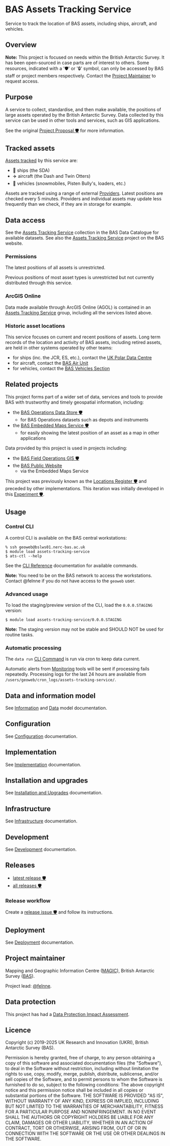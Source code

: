 # BAS Assets Tracking Service

Service to track the location of BAS assets, including ships, aircraft, and vehicles.

## Overview

**Note:** This project is focused on needs within the British Antarctic Survey. It has been open-sourced in case parts
are of interest to others. Some resources, indicated with a '🛡' or '🔒' symbol, can only be accessed by BAS staff or
project members respectively. Contact the [Project Maintainer](#project-maintainer) to request access.

## Purpose

A service to collect, standardise, and then make available, the positions of large assets operated by the British
Antarctic Survey. Data collected by this service can be used in other tools and services, such as GIS applications.

See the original
[Project Proposal 🛡️](https://gitlab.data.bas.ac.uk/MAGIC/locations-register/-/blob/5c0610db5d9e6cf3b85143910320154d26722415/docs/planning/project-proposal.md)
for more information.

## Tracked assets

[Assets tracked](./docs/tracked-assets.md) by this service are:

- 🚢 ships (the SDA)
- ✈️ aircraft (the Dash and Twin Otters)
- 🚜 vehicles (snowmobiles, Pisten Bully's, loaders, etc.)

Assets are tracked using a range of external [Providers](./docs/providers.md). Latest positions are checked every 5
minutes. Providers and individual assets may update less frequently than we check, if they are in storage for example.

## Data access

See the [Assets Tracking Service](https://data.bas.ac.uk/collections/assets-tracking-service) collection in the
BAS Data Catalogue for available datasets. See also the
[Assets Tracking Service](https://www.bas.ac.uk/project/assets-tracking-service) project on the BAS website.

### Permissions

The latest positions of all assets is unrestricted.

Previous positions of most asset types is unrestricted but not currently distributed through this service.

### ArcGIS Online

Data made available through ArcGIS Online (AGOL) is contained in an
[Assets Tracking Service](https://bas.maps.arcgis.com/home/group.html?id=3d7f9fac347e413e8528656dfc3ab325#overview)
group, including all the services listed above.

### Historic asset locations

This service focuses on current and recent positions of assets. Long term records of the location and activity of BAS
assets, including retired assets, are held in other systems operated by other teams:

- for ships (inc. the JCR, ES, etc.), contact the [UK Polar Data Centre](https://www.bas.ac.uk/data/uk-pdc/)
- for aircraft, contact the [BAS Air Unit](https://www.bas.ac.uk/team/operational-teams/operational-delivery/air-unit/)
- for vehicles, contact the [BAS Vehicles Section](https://www.bas.ac.uk/team/operational-teams/engineering-and-technology/vehicles/)

## Related projects

This project forms part of a wider set of data, services and tools to provide BAS with trustworthy and timely geospatial
information, including:

- the [BAS Operations Data Store 🛡️](https://gitlab.data.bas.ac.uk/MAGIC/ops-data-store)
  - for BAS Operations datasets such as depots and instruments
- the [BAS Embedded Maps Service 🛡️](https://gitlab.data.bas.ac.uk/MAGIC/embedded-maps-service)
  - for easily showing the latest position of an asset as a map in other applications

Data provided by this project is used in projects including:

- the [BAS Field Operations GIS 🛡️](https://gitlab.data.bas.ac.uk/MAGIC/operations/field-operations-gis-data)
- the [BAS Public Website](https://www.bas.ac.uk/)
  - via the Embedded Maps Service

This project was previously known as the [Locations Register 🛡️](https://gitlab.data.bas.ac.uk/MAGIC/locations-register)
and preceded by other implementations. This iteration was initially developed in this
[Experiment 🛡](https://gitlab.data.bas.ac.uk/felnne/pytest-pg-exp).

## Usage

### Control CLI

A control CLI is available on the BAS central workstations:

```
% ssh geoweb@bslws01.nerc-bas.ac.uk
$ module load assets-tracking-service
$ ats-ctl --help
```

See the [CLI Reference](./docs/cli-reference.md) documentation for available commands.

**Note:** You need to be on the BAS network to access the workstations. Contact @felnne if you do not have access to
the `geoweb` user.

### Advanced usage

To load the staging/preview version of the CLI, load the `0.0.0.STAGING` version:

```
$ module load assets-tracking-service/0.0.0.STAGING
```

**Note:** The staging version may not be stable and SHOULD NOT be used for routine tasks.

### Automatic processing

The `data run` [CLI Command](./docs/cli-reference.md#data-commands) is run via cron to keep data current.

Automatic alerts from [Monitoring](./docs/implementation.md#monitoring) tools will be sent if processing fails
repeatedly. Processing logs for the last 24 hours are available from `/users/geoweb/cron_logs/assets-tracking-service/`.

## Data and information model

See [Information](./docs/info-model.md) and [Data](./docs/data-model.md) model documentation.

## Configuration

See [Configuration](./docs/config.md) documentation.

## Implementation

See [Implementation](./docs/implementation.md) documentation.

## Installation and upgrades

See [Installation and Upgrades](./docs/setup) documentation.

## Infrastructure

See [Infrastructure](./docs/infrastructure.md) documentation.

## Development

See [Development](./docs/dev.md) documentation.

## Releases

- [latest release 🛡️](https://gitlab.data.bas.ac.uk/MAGIC/assets-tracking-service/-/releases/permalink/latest)
- [all releases 🛡️](https://gitlab.data.bas.ac.uk/MAGIC/assets-tracking-service/-/releases)

### Release workflow

Create a
[release issue 🛡️](https://gitlab.data.bas.ac.uk/MAGIC/assets-tracking-service/-/issues/new?issue[title]=x.x.x%20release&issuable_template=release) and follow its instructions.

## Deployment

See [Deployment](./docs/deploy.md) documentation.

## Project maintainer

Mapping and Geographic Information Centre ([MAGIC](https://www.bas.ac.uk/teams/magic)), British Antarctic Survey
([BAS](https://www.bas.ac.uk)).

Project lead: [@felnne](https://www.bas.ac.uk/profile/felnne).

## Data protection

This project has had a [Data Protection Impact Assessment](./docs/dpia.md).

## Licence

Copyright (c) 2019-2025 UK Research and Innovation (UKRI), British Antarctic Survey (BAS).

Permission is hereby granted, free of charge, to any person obtaining a copy
of this software and associated documentation files (the "Software"), to deal
in the Software without restriction, including without limitation the rights
to use, copy, modify, merge, publish, distribute, sublicense, and/or sell
copies of the Software, and to permit persons to whom the Software is
furnished to do so, subject to the following conditions:
The above copyright notice and this permission notice shall be included in all
copies or substantial portions of the Software.
THE SOFTWARE IS PROVIDED "AS IS", WITHOUT WARRANTY OF ANY KIND, EXPRESS OR
IMPLIED, INCLUDING BUT NOT LIMITED TO THE WARRANTIES OF MERCHANTABILITY,
FITNESS FOR A PARTICULAR PURPOSE AND NONINFRINGEMENT. IN NO EVENT SHALL THE
AUTHORS OR COPYRIGHT HOLDERS BE LIABLE FOR ANY CLAIM, DAMAGES OR OTHER
LIABILITY, WHETHER IN AN ACTION OF CONTRACT, TORT OR OTHERWISE, ARISING FROM,
OUT OF OR IN CONNECTION WITH THE SOFTWARE OR THE USE OR OTHER DEALINGS IN THE
SOFTWARE.
